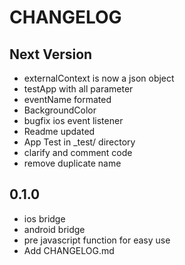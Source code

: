 # CHANGELOG


## Next Version

- externalContext is now a json object
- testApp with all parameter
- eventName formated
- BackgroundColor 
- bugfix ios event listener
- Readme updated
- App Test in _test/ directory
- clarify and comment  code
- remove duplicate name 

## 0.1.0
- ios bridge
- android bridge
- pre javascript function for easy use
- Add CHANGELOG.md
